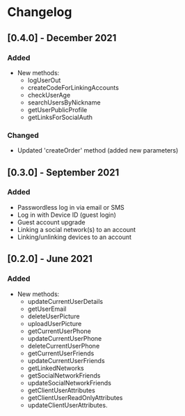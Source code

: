 # Changelog

## [0.4.0] - December 2021

### Added
- New methods:
  * logUserOut
  * createCodeForLinkingAccounts
  * checkUserAge
  * searchUsersByNickname
  * getUserPublicProfile
  * getLinksForSocialAuth

### Changed
- Updated 'createOrder' method (added new parameters)

## [0.3.0] - September 2021

### Added
- Passwordless log in via email or SMS
- Log in with Device ID (guest login)
- Guest account upgrade
- Linking a social network(s) to an account
- Linking/unlinking devices to an account

## [0.2.0] - June 2021

### Added
- New methods:
  * updateCurrentUserDetails
  * getUserEmail
  * deleteUserPicture
  * uploadUserPicture
  * getCurrentUserPhone
  * updateCurrentUserPhone
  * deleteCurrentUserPhone
  * getCurrentUserFriends
  * updateCurrentUserFriends
  * getLinkedNetworks
  * getSocialNetworkFriends
  * updateSocialNetworkFriends
  * getClientUserAttributes
  * getClientUserReadOnlyAttributes
  * updateClientUserAttributes.

